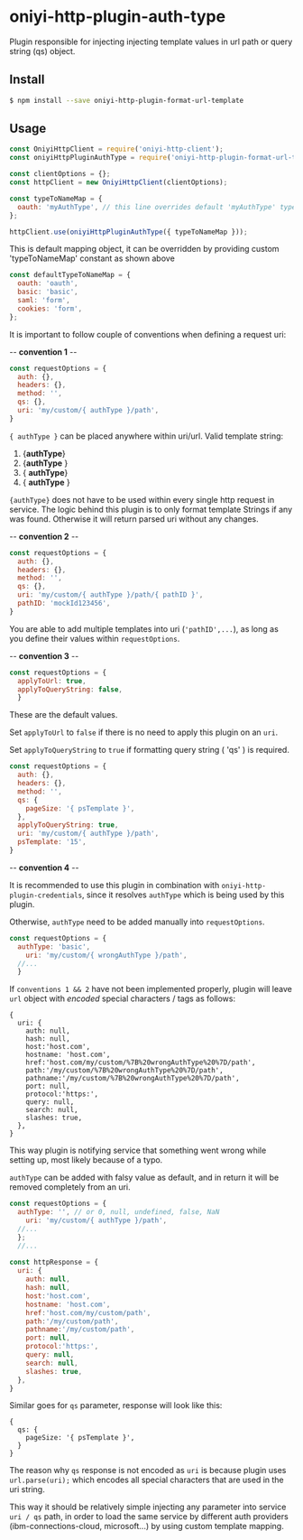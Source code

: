 # oniyi-http-plugin-auth-type
Plugin responsible for injecting injecting template values in url path or query string (qs) object.

## Install

```sh
$ npm install --save oniyi-http-plugin-format-url-template
```

## Usage
```js
const OniyiHttpClient = require('oniyi-http-client');
const oniyiHttpPluginAuthType = require('oniyi-http-plugin-format-url-template');

const clientOptions = {};
const httpClient = new OniyiHttpClient(clientOptions);

const typeToNameMap = {
  oauth: 'myAuthType', // this line overrides default 'myAuthType' type name, and 'myAuthType' will be injected into url if requested
};

httpClient.use(oniyiHttpPluginAuthType({ typeToNameMap }));
```

This is default mapping object, it can be overridden by providing custom 'typeToNameMap' constant as shown above

```js
const defaultTypeToNameMap = {
  oauth: 'oauth',
  basic: 'basic',
  saml: 'form',
  cookies: 'form',
};
```

It is important to follow couple of conventions when defining a request uri:

   -- **convention 1** --
   
```js
const requestOptions = {
  auth: {},
  headers: {},
  method: '',
  qs: {},
  uri: 'my/custom/{ authType }/path',
}
```

`{ authType }` can be placed anywhere within uri/url. Valid template string:

 1. {**authType**}
 2. {**authType** }
 3. { **authType**}
 4. { **authType** }

`{authType}` does not have to be used within every single http request in service. 
The logic behind this plugin is to only format template Strings if any was found. Otherwise it will return parsed uri without
any changes.

   -- **convention 2** --
   
```js
const requestOptions = {
  auth: {},
  headers: {},
  method: '',
  qs: {},
  uri: 'my/custom/{ authType }/path/{ pathID }',
  pathID: 'mockId123456',
}
```
You are able to add multiple templates into uri (`'pathID',...`), as long as you define their values within `requestOptions`.

   -- **convention 3** --
   
```js
const requestOptions = {
  applyToUrl: true,
  applyToQueryString: false,
  }
```
These are the default values.

Set `applyToUrl` to `false` if there is no need to apply this plugin on an `uri`.

Set `applyToQueryString` to `true` if formatting query string ( 'qs' ) is required. 
```js
const requestOptions = {
  auth: {},
  headers: {},
  method: '',
  qs: {
    pageSize: '{ psTemplate }',
  },
  applyToQueryString: true,
  uri: 'my/custom/{ authType }/path',
  psTemplate: '15',
}
```

   -- **convention 4** --

It is recommended to use this plugin in combination with `oniyi-http-plugin-credentials`, since it resolves `authType`
which is being used by this plugin.

Otherwise, `authType` need to be added manually into `requestOptions`.
```js
const requestOptions = {
  authType: 'basic',
    uri: 'my/custom/{ wrongAuthType }/path',
  //...
  }
```

If `conventions 1 && 2` have not been implemented properly, plugin will leave `url` object with _encoded_ special 
characters / tags as follows:
```
{
  uri: {
    auth: null,
    hash: null,
    host:'host.com',
    hostname: 'host.com',
    href:'host.com/my/custom/%7B%20wrongAuthType%20%7D/path',
    path:'/my/custom/%7B%20wrongAuthType%20%7D/path',
    pathname:'/my/custom/%7B%20wrongAuthType%20%7D/path',
    port: null,
    protocol:'https:',
    query: null,
    search: null,
    slashes: true,
  },
}
```

This way plugin is notifying service that something went wrong while setting up, most likely because of a typo. 

`authType` can be added with falsy value as default, and in return it will
be removed completely from an uri.
```js
const requestOptions = {
  authType: '', // or 0, null, undefined, false, NaN
    uri: 'my/custom/{ authType }/path',
  //...
  };
  //...
  
const httpResponse = {
  uri: {
    auth: null,
    hash: null,
    host:'host.com',
    hostname: 'host.com',
    href:'host.com/my/custom/path',
    path:'/my/custom/path',
    pathname:'/my/custom/path',
    port: null,
    protocol:'https:',
    query: null,
    search: null,
    slashes: true,
  },
}
```

Similar goes for `qs` parameter, response will look like this:
```
{
  qs: {
    pageSize: '{ psTemplate }',
  }
}

```
 
The reason why `qs` response is not encoded as `uri` is because plugin uses `url.parse(uri);` which encodes
all special characters that are used in the uri string. 

This way it should be relatively simple injecting any parameter into service `uri / qs` path, in order to load the same
service by different auth providers (ibm-connections-cloud, microsoft...) by using custom template mapping.
